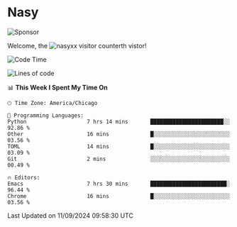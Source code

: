 # Nasy

<!--
<p align="center">
<img height="200" src="https://github-readme-stats.vercel.app/api?username=nasyxx&count_private=true&show_icons=true&theme=dracula&include_all_commits=true"/>
<img height="200" src="https://github-readme-stats.vercel.app/api/top-langs/?username=nasyxx&theme=dracula&hide=html,jupyter+notebook&count_private=true&show_icons=true"/>
</p>

  
----------------
-->

![Sponsor](https://img.shields.io/static/v1.svg?label=Sponsor&message=%E2%9D%A4&logo=GitHub&style=flat&color=pink)
 
Welcome, the ![nasyxx visitor counter](https://count.getloli.com/get/@nasyxx?theme=rule34)th vistor!
 
<!--START_SECTION:waka-->
![Code Time](http://img.shields.io/badge/Code%20Time-4%2C624%20hrs%205%20mins-blue)

![Lines of code](https://img.shields.io/badge/From%20Hello%20World%20I%27ve%20Written-6.4%20million%20lines%20of%20code-blue)

📊 **This Week I Spent My Time On** 

```text
🕑︎ Time Zone: America/Chicago

💬 Programming Languages: 
Python                   7 hrs 14 mins       ███████████████████████░░   92.86 % 
Other                    16 mins             █░░░░░░░░░░░░░░░░░░░░░░░░   03.56 % 
TOML                     14 mins             █░░░░░░░░░░░░░░░░░░░░░░░░   03.09 % 
Git                      2 mins              ░░░░░░░░░░░░░░░░░░░░░░░░░   00.49 % 

🔥 Editors: 
Emacs                    7 hrs 30 mins       ████████████████████████░   96.44 % 
Chrome                   16 mins             █░░░░░░░░░░░░░░░░░░░░░░░░   03.56 % 
```


 Last Updated on 11/09/2024 09:58:30 UTC
<!--END_SECTION:waka-->

<!-- ![visitors](https://visitor-badge.laobi.icu/badge?page_id=nasyxx.nasyxx) -->
